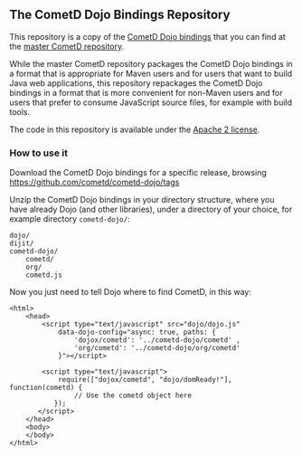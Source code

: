 ## The CometD Dojo Bindings Repository

This repository is a copy of the
[CometD Dojo bindings](https://github.com/cometd/cometd/tree/master/cometd-javascript/dojo)
that you can find at the [master CometD repository](https://github.com/cometd/cometd).

While the master CometD repository packages the CometD Dojo bindings
in a format that is appropriate for Maven users and for users that
want to build Java web applications, this repository repackages the
CometD Dojo bindings in a format that is more convenient for non-Maven
users and for users that prefer to consume JavaScript source files,
for example with build tools.

The code in this repository is available under the [Apache 2 license](http://www.apache.org/licenses/LICENSE-2.0).

### How to use it

Download the CometD Dojo bindings for a specific release, browsing
https://github.com/cometd/cometd-dojo/tags

Unzip the CometD Dojo bindings in your directory structure, where you
have already Dojo (and other libraries), under a directory of your 
choice, for example directory `cometd-dojo/`:

    dojo/
    dijit/
    cometd-dojo/
        cometd/
        org/
        cometd.js

Now you just need to tell Dojo where to find CometD, in this way:

    <html>
        <head>
            <script type="text/javascript" src="dojo/dojo.js"
                data-dojo-config="async: true, paths: { 
                    'dojox/cometd': '../cometd-dojo/cometd' , 
                    'org/cometd': '../cometd-dojo/org/cometd' 
                }"></script>

            <script type="text/javascript">
                require(["dojox/cometd", "dojo/domReady!"], function(cometd) {
                    // Use the cometd object here
               });
           </script>
        </head>
        <body>
        </body>
    </html>

